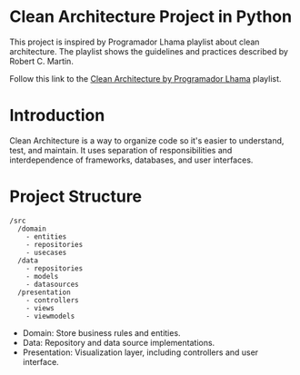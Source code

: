 # Clean Architecture Project in Python

This project is inspired by Programador Lhama playlist about clean architecture. The playlist shows the guidelines and practices described by Robert C. Martin.

Follow this link to the [Clean Architecture by Programador Lhama](https://www.youtube.com/watch?v=2nvbgwFE_0Y&list=PLAgbpJQADBGK0opZ8ZuDX3zDjQck_QKMy) playlist.

# Introduction

Clean Architecture is a way to organize code so it's easier to understand, test, and maintain. It uses separation of responsibilities and interdependence of frameworks, databases, and user interfaces.

# Project Structure

```
/src
  /domain
    - entities
    - repositories
    - usecases
  /data
    - repositories
    - models
    - datasources
  /presentation
    - controllers
    - views
    - viewmodels
```

- Domain: Store business rules and entities.
- Data: Repository and data source implementations.
- Presentation: Visualization layer, including controllers and user interface.
